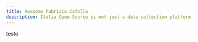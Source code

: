```yaml
---
title: Awesome Fabrizio Cafolla
description: Italia Open-Source is not just a data collection platform, but a project everyone can participate in to discover and enhance Italian open-source projects
---
```


testo